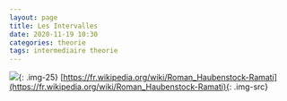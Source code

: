 ```yaml
---
layout: page
title: Les Intervalles
date: 2020-11-19 10:30
categories: theorie
tags: intermediaire theorie
---
```


![]({{site.baseurl}}/assets/images/87b325c8beb56091050100db000d1ee8.jpg){: .img-25}
[https://fr.wikipedia.org/wiki/Roman_Haubenstock-Ramati](https://fr.wikipedia.org/wiki/Roman_Haubenstock-Ramati){: .img-src}
